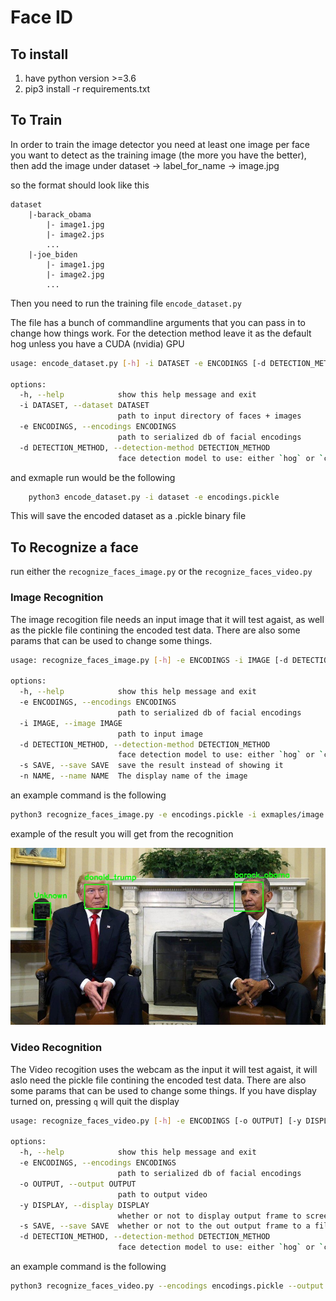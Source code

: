 # Face ID

## To install

1. have python version >=3.6
2. pip3 install -r requirements.txt

## To Train

In order to train the image detector you need at least one image per face you want to detect as the training image (the more you have the better), then 
add the image under dataset -> label_for_name -> image.jpg

so the format should look like this

```
dataset
    |-barack_obama
        |- image1.jpg
        |- image2.jps
        ...
    |-joe_biden
        |- image1.jpg
        |- image2.jpg
        ...
```
Then you need to run the training file `encode_dataset.py`

The file has a bunch of commandline arguments that you can pass in to change how things work. For the detection method leave it as the default hog unless you have a CUDA (nvidia) GPU

```bash
usage: encode_dataset.py [-h] -i DATASET -e ENCODINGS [-d DETECTION_METHOD]

options:
  -h, --help            show this help message and exit
  -i DATASET, --dataset DATASET
                        path to input directory of faces + images
  -e ENCODINGS, --encodings ENCODINGS
                        path to serialized db of facial encodings
  -d DETECTION_METHOD, --detection-method DETECTION_METHOD
                        face detection model to use: either `hog` or `cnn`
```

and exmaple run would be the following
```bash
    python3 encode_dataset.py -i dataset -e encodings.pickle
```

This will save the encoded dataset as a .pickle binary file

## To Recognize a face

run either the `recognize_faces_image.py` or the `recognize_faces_video.py`

### Image Recognition

The image recogition file needs an input image that it will test agaist, as well as the pickle file contining the encoded test data. There are also some params that can be used to change some things.

```bash
usage: recognize_faces_image.py [-h] -e ENCODINGS -i IMAGE [-d DETECTION_METHOD] [-s SAVE] [-n NAME]

options:
  -h, --help            show this help message and exit
  -e ENCODINGS, --encodings ENCODINGS
                        path to serialized db of facial encodings
  -i IMAGE, --image IMAGE
                        path to input image
  -d DETECTION_METHOD, --detection-method DETECTION_METHOD
                        face detection model to use: either `hog` or `cnn`
  -s SAVE, --save SAVE  save the result instead of showing it
  -n NAME, --name NAME  The display name of the image
```

an example command is the following

```bash
python3 recognize_faces_image.py -e encodings.pickle -i exmaples/image.jpg
```

example of the result you will get from the recognition

![Example](output/example.jpg)

### Video Recognition

The Video recogition uses the webcam as the input it will test agaist, it will aslo need the pickle file contining the encoded test data. There are also some params that can be used to change some things. If you have display turned on, pressing `q` will quit the display

```bash
usage: recognize_faces_video.py [-h] -e ENCODINGS [-o OUTPUT] [-y DISPLAY] [-s SAVE] [-d DETECTION_METHOD]

options:
  -h, --help            show this help message and exit
  -e ENCODINGS, --encodings ENCODINGS
                        path to serialized db of facial encodings
  -o OUTPUT, --output OUTPUT
                        path to output video
  -y DISPLAY, --display DISPLAY
                        whether or not to display output frame to screen
  -s SAVE, --save SAVE  whether or not to the out output frame to a file
  -d DETECTION_METHOD, --detection-method DETECTION_METHOD
                        face detection model to use: either `hog` or `cnn`
```

an example command is the following

```bash
python3 recognize_faces_video.py --encodings encodings.pickle --output output/webcam_face_recognition_output.avi --display 1 
```
